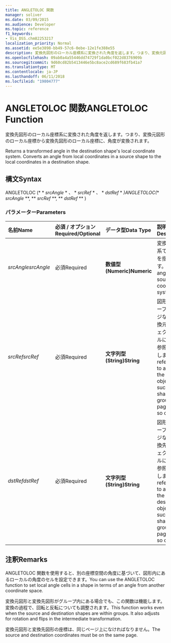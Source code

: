 ```yaml
---
title: ANGLETOLOC 関数
manager: soliver
ms.date: 03/09/2015
ms.audience: Developer
ms.topic: reference
f1_keywords:
- Vis_DSS.chm82253217
localization_priority: Normal
ms.assetid: ee5e3898-bb49-57c6-0ebe-12e1fe388e55
description: 変換先図形のローカル座標系に変換された角度を返します。つまり、変換元図形のローカル座標から変換先図形のローカル座標に、角度が変換されます。
ms.openlocfilehash: 09ab0a4a55446dd74729f1da0bcf022d8376909b
ms.sourcegitcommit: 9d60cd82b5413446e5bc8ace2cd689f683fb41a7
ms.translationtype: MT
ms.contentlocale: ja-JP
ms.lasthandoff: 06/11/2018
ms.locfileid: "19804777"
---
```

# <a name="angletoloc-function"></a><span data-ttu-id="53ae1-104">ANGLETOLOC 関数</span><span class="sxs-lookup"><span data-stu-id="53ae1-104">ANGLETOLOC Function</span></span>

<span data-ttu-id="53ae1-p102">変換先図形のローカル座標系に変換された角度を返します。つまり、変換元図形のローカル座標から変換先図形のローカル座標に、角度が変換されます。 
    
</span><span class="sxs-lookup"><span data-stu-id="53ae1-p102">Returns a transformed angle in the destination shape's local coordinate system. Converts an angle from local coordinates in a source shape to the local coordinates in a destination shape.</span></span> 
  
## <a name="syntax"></a><span data-ttu-id="53ae1-107">構文</span><span class="sxs-lookup"><span data-stu-id="53ae1-107">Syntax</span></span>

<span data-ttu-id="53ae1-108">ANGLETOLOC (* * *srcAngle* * *、* * *srcRef* * *、* * *dstRef* * *)</span><span class="sxs-lookup"><span data-stu-id="53ae1-108">ANGLETOLOC(** *srcAngle* **, ** *srcRef* **, ** *dstRef* ** )</span></span> 
  
### <a name="parameters"></a><span data-ttu-id="53ae1-109">パラメーター</span><span class="sxs-lookup"><span data-stu-id="53ae1-109">Parameters</span></span>

|<span data-ttu-id="53ae1-110">**名前**</span><span class="sxs-lookup"><span data-stu-id="53ae1-110">**Name**</span></span>|<span data-ttu-id="53ae1-111">**必須 / オプション**</span><span class="sxs-lookup"><span data-stu-id="53ae1-111">**Required/Optional**</span></span>|<span data-ttu-id="53ae1-112">**データ型**</span><span class="sxs-lookup"><span data-stu-id="53ae1-112">**Data Type**</span></span>|<span data-ttu-id="53ae1-113">**説明**</span><span class="sxs-lookup"><span data-stu-id="53ae1-113">**Description**</span></span>|
|:-----|:-----|:-----|:-----|
| <span data-ttu-id="53ae1-114">_srcAngle_</span><span class="sxs-lookup"><span data-stu-id="53ae1-114">_srcAngle_</span></span> <br/> |<span data-ttu-id="53ae1-115">必須</span><span class="sxs-lookup"><span data-stu-id="53ae1-115">Required</span></span>  <br/> |<span data-ttu-id="53ae1-116">**数値型 (Numeric)**</span><span class="sxs-lookup"><span data-stu-id="53ae1-116">**Numeric**</span></span> <br/> |<span data-ttu-id="53ae1-117">変換元座標系での角度を指定します。</span><span class="sxs-lookup"><span data-stu-id="53ae1-117">An angle in the source coordinate system.</span></span>  <br/> |
| <span data-ttu-id="53ae1-118">_srcRef_</span><span class="sxs-lookup"><span data-stu-id="53ae1-118">_srcRef_</span></span> <br/> |<span data-ttu-id="53ae1-119">必須</span><span class="sxs-lookup"><span data-stu-id="53ae1-119">Required</span></span>  <br/> |<span data-ttu-id="53ae1-120">**文字列型 (String)**</span><span class="sxs-lookup"><span data-stu-id="53ae1-120">**String**</span></span> <br/> | <span data-ttu-id="53ae1-121">図形、グループ、ページなどの変換元オブジェクトのセルに対する参照を指定します。</span><span class="sxs-lookup"><span data-stu-id="53ae1-121">A reference to a cell in the source object, such as a shape, group, page, and so on.</span></span>  <br/> |
| <span data-ttu-id="53ae1-122">_dstRef_</span><span class="sxs-lookup"><span data-stu-id="53ae1-122">_dstRef_</span></span> <br/> |<span data-ttu-id="53ae1-123">必須</span><span class="sxs-lookup"><span data-stu-id="53ae1-123">Required</span></span>  <br/> |<span data-ttu-id="53ae1-124">**文字列型 (String)**</span><span class="sxs-lookup"><span data-stu-id="53ae1-124">**String**</span></span> <br/> |<span data-ttu-id="53ae1-125">図形、グループ、ページなどの変換先オブジェクトのセルに対する参照を指定します。</span><span class="sxs-lookup"><span data-stu-id="53ae1-125">A reference to a cell in the destination object, such as a shape, group, page, and so on.</span></span>  <br/> |
   
## <a name="remarks"></a><span data-ttu-id="53ae1-126">注釈</span><span class="sxs-lookup"><span data-stu-id="53ae1-126">Remarks</span></span>

<span data-ttu-id="53ae1-127">ANGLETOLOC 関数を使用すると、別の座標空間の角度に基づいて、図形内にあるローカルの角度のセルを設定できます。</span><span class="sxs-lookup"><span data-stu-id="53ae1-127">You can use the ANGLETOLOC function to set local angle cells in a shape in terms of an angle from another coordinate space.</span></span>
  
<span data-ttu-id="53ae1-p103">変換元図形と変換先図形がグループ内にある場合でも、この関数は機能します。変換の過程で、回転と反転についても調整されます。</span><span class="sxs-lookup"><span data-stu-id="53ae1-p103">This function works even when the source and destination shapes are within groups. It also adjusts for rotation and flips in the intermediate transformation.</span></span>
  
<span data-ttu-id="53ae1-130">変換元図形と変換先図形の座標は、同じページ上になければなりません。</span><span class="sxs-lookup"><span data-stu-id="53ae1-130">The source and destination coordinates must be on the same page.</span></span>
  

